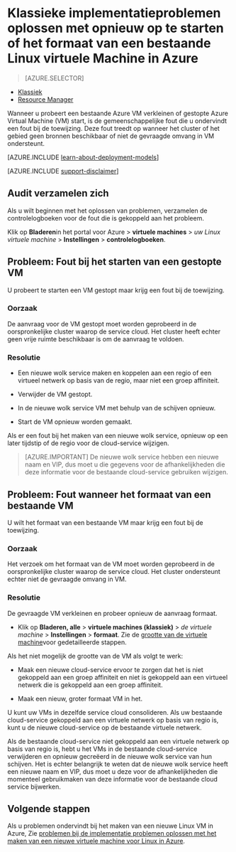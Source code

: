 <properties
   pageTitle="VM opnieuw op te starten of het formaat van problemen | Microsoft Azure"
   description="Klassieke implementatieproblemen oplossen met opnieuw op te starten of het formaat van een bestaande Linux virtuele Machine in Azure"
   services="virtual-machines-linux"
   documentationCenter=""
   authors="Deland-Han"
   manager="felixwu"
   editor=""
   tags="top-support-issue"/>

<tags
   ms.service="virtual-machines-linux"
   ms.topic="support-article"
   ms.tgt_pltfrm="vm-linux"
   ms.workload="required"
   ms.date="09/20/2016"
   ms.devlang="na"
   ms.author="delhan"/>

# <a name="troubleshoot-classic-deployment-issues-with-restarting-or-resizing-an-existing-linux-virtual-machine-in-azure"></a>Klassieke implementatieproblemen oplossen met opnieuw op te starten of het formaat van een bestaande Linux virtuele Machine in Azure

> [AZURE.SELECTOR]
- [Klassiek](../articles/virtual-machines/virtual-machines-linux-classic-restart-resize-error-troubleshooting.md)
- [Resource Manager](../articles/virtual-machines/virtual-machines-linux-restart-resize-error-troubleshooting.md)

Wanneer u probeert een bestaande Azure VM verkleinen of gestopte Azure Virtual Machine (VM) start, is de gemeenschappelijke fout die u ondervindt een fout bij de toewijzing. Deze fout treedt op wanneer het cluster of het gebied geen bronnen beschikbaar of niet de gevraagde omvang in VM ondersteunt.

[AZURE.INCLUDE [learn-about-deployment-models](../../includes/learn-about-deployment-models-classic-include.md)]

[AZURE.INCLUDE [support-disclaimer](../../includes/support-disclaimer.md)]

## <a name="collect-audit-logs"></a>Audit verzamelen zich

Als u wilt beginnen met het oplossen van problemen, verzamelen de controlelogboeken voor de fout die is gekoppeld aan het probleem.

Klik op **Bladeren**in het portal voor Azure > **virtuele machines** > _uw Linux virtuele machine_ > **Instellingen** > **controlelogboeken**.

## <a name="issue-error-when-starting-a-stopped-vm"></a>Probleem: Fout bij het starten van een gestopte VM

U probeert te starten een VM gestopt maar krijg een fout bij de toewijzing.

### <a name="cause"></a>Oorzaak

De aanvraag voor de VM gestopt moet worden geprobeerd in de oorspronkelijke cluster waarop de service cloud. Het cluster heeft echter geen vrije ruimte beschikbaar is om de aanvraag te voldoen.

### <a name="resolution"></a>Resolutie

* Een nieuwe wolk service maken en koppelen aan een regio of een virtueel netwerk op basis van de regio, maar niet een groep affiniteit.

* Verwijder de VM gestopt.

* In de nieuwe wolk service VM met behulp van de schijven opnieuw.

* Start de VM opnieuw worden gemaakt.

Als er een fout bij het maken van een nieuwe wolk service, opnieuw op een later tijdstip of de regio voor de cloud-service wijzigen.

> [AZURE.IMPORTANT] De nieuwe wolk service hebben een nieuwe naam en VIP, dus moet u die gegevens voor de afhankelijkheden die deze informatie voor de bestaande cloud-service gebruiken wijzigen.

## <a name="issue-error-when-resizing-an-existing-vm"></a>Probleem: Fout wanneer het formaat van een bestaande VM

U wilt het formaat van een bestaande VM maar krijg een fout bij de toewijzing.

### <a name="cause"></a>Oorzaak

Het verzoek om het formaat van de VM moet worden geprobeerd in de oorspronkelijke cluster waarop de service cloud. Het cluster ondersteunt echter niet de gevraagde omvang in VM.

### <a name="resolution"></a>Resolutie

De gevraagde VM verkleinen en probeer opnieuw de aanvraag formaat.

* Klik op **Bladeren, alle** > **virtuele machines (klassiek)** > _de virtuele machine_ > **Instellingen** > **formaat**. Zie de [grootte van de virtuele machine](https://msdn.microsoft.com/library/dn168976.aspx)voor gedetailleerde stappen.

Als het niet mogelijk de grootte van de VM als volgt te werk:

  * Maak een nieuwe cloud-service ervoor te zorgen dat het is niet gekoppeld aan een groep affiniteit en niet is gekoppeld aan een virtueel netwerk die is gekoppeld aan een groep affiniteit.

  * Maak een nieuw, groter formaat VM in het.

U kunt uw VMs in dezelfde service cloud consolideren. Als uw bestaande cloud-service gekoppeld aan een virtuele netwerk op basis van regio is, kunt u de nieuwe cloud-service op de bestaande virtuele netwerk.

Als de bestaande cloud-service niet gekoppeld aan een virtuele netwerk op basis van regio is, hebt u het VMs in de bestaande cloud-service verwijderen en opnieuw gecreëerd in de nieuwe wolk service van hun schijven. Het is echter belangrijk te weten dat de nieuwe wolk service heeft een nieuwe naam en VIP, dus moet u deze voor de afhankelijkheden die momenteel gebruikmaken van deze informatie voor de bestaande cloud service bijwerken.

## <a name="next-steps"></a>Volgende stappen

Als u problemen ondervindt bij het maken van een nieuwe Linux VM in Azure, Zie [problemen bij de implementatie problemen oplossen met het maken van een nieuwe virtuele machine voor Linux in Azure](../virtual-machines/virtual-machines-linux-troubleshoot-deployment-new-vm.md).
